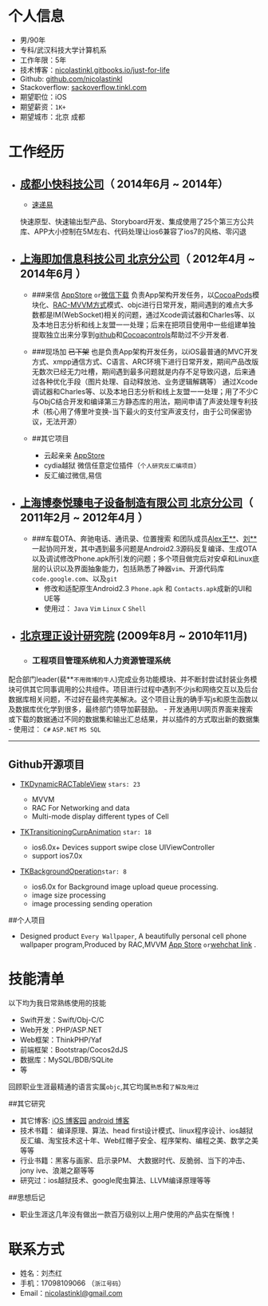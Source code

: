 # 个人信息

 - 男/90年
 - 专科/武汉科技大学计算机系
 - 工作年限：5年
 - 技术博客：[nicolastinkl.gitbooks.io/just-for-life](http://nicolastinkl.gitbooks.io/just-for-life)
 - Github: [github.com/nicolastinkl](http://github.com/nicolastinkl)
 - Stackoverflow: [sackoverflow.tinkl.com](http://stackoverflow.com/users/1258981/tinkl)
 - 期望职位：iOS
 - 期望薪资：```1K+```
 - 期望城市：北京 成都

# 工作经历
- ##  [成都小快科技公司](http://www.sposter.net/)（ 2014年6月 ~ 2014年）
    - [速递易](http://www.pgyer.com/kwtz)

    快速原型、快速输出型产品、Storyboard开发、集成使用了25个第三方公共库、APP大小控制在5M左右、代码处理让ios6兼容了ios7的风格、零闪退

- ## [上海即加信息科技公司 北京分公司](http://www.xianchangjia.com/)（ 2012年4月 ~ 2014年6月 ）

	- ###来信  [AppStore](https://itunes.apple.com/cn/app/lai-xin/id785195004?mt=8) `or`[微信下载](http://www.pgyer.com/EZiY)
	 负责App架构开发任务，以[CocoaPods](http://www.cnblogs.com/tinkl/p/3668487.html)模块化、[RAC-MVVM方式](http://www.cnblogs.com/tinkl/p/3667613.html)模式、objc进行日常开发，期间遇到的难点大多数都是IM(WebSocket)相关的问题，通过Xcode调试器和Charles等、以及本地日志分析和线上友盟一一处理；后来在把项目使用中一些组建单独提取独立出来分享到[github](github.com/nicolastinkl)和[Cocoacontrols](http://cocoacontrols.com/)帮助过不少开发者.

	- ###现场加 <del>已下架</del>
也是负责App架构开发任务，以iOS最普通的MVC开发方式、xmpp通信方式、C语言、ARC环境下进行日常开发，期间产品改版无数次已经无力吐槽，期间遇到最多问题就是内存不足导致闪退，后来通过各种优化手段（图片处理、自动释放池、业务逻辑解耦等） 通过Xcode调试器和Charles等、以及本地日志分析和线上友盟一一处理；用了不少C与ObjC结合开发和编译第三方静态库的用法，期间申请了声波处理专利技术（核心用了傅里叶变换-当下最火的支付宝声波支付，由于公司保密协议，无法开源）

	- ##其它项目
		- 云起亲亲  [AppStore](https://itunes.apple.com/US/app/id884976193)
	    - cydia越狱 微信任意定位插件（`个人研究反汇编项目`）
	    - 反汇编过微信,易信


- ## [上海博泰悦臻电子设备制造有限公司 北京分公司](www.pateo.com.cn)（ 2011年2月 ~ 2012年4月 ）

	- ###车载OTA、奔驰电话、通讯录、位置搜索
和团队成员[Alex王**](http://weibo.com/alexxxw)、[刘**](http://weibo.com/u/2104862372)一起协同开发，其中遇到最多问题是Android2.3源码反复编译、生成OTA以及调试修改Phone.apk所引发的问题；多个项目做完后对安卓和Linux底层的认识以及界面抽象能力，包括熟悉了神器```vim```、开源代码库```code.google.com```、以及`git`
		- 修改和适配原生Android2.3 ```Phone.apk``` 和 ```Contacts.apk```成新的UI和UE等
	    - 使用过： `Java` `Vim` `Linux` `C` `Shell`


- ## [北京理正设计研究院](http://www.lizheng.com.cn/) (2009年8月 ~ 2010年11月)

	- ### 工程项目管理系统和人力资源管理系统
配合部门leader(裴**```不用微博的牛人```)完成业务功能模块、并不断封尝试封装业务模块可供其它同事调用的公共组件。项目进行过程中遇到不少js和网络交互以及后台数据库相关问题，不过好在最终完美解决。这个项目让我的确手写js和原生函数以及数据库优化学到很多，最终部门领导加薪鼓励。
		- 开发通用UI网页界面来搜索或下载的数据通过不同的数据集和输出汇总结果，并以插件的方式取出新的数据集
	    - 使用过： `C#` `ASP.NET` `MS SQL`

---


## Github开源项目

*  [TKDynamicRACTableView](https://www.cocoacontrols.com/controls/tkdynamicractableview)  `stars: 23`
	- MVVM
	- RAC For Networking and data
	- Multi-mode display different types of Cell

* [TKTransitioningCurpAnimation](https://www.cocoacontrols.com/controls/tktransitioningcurpanimation) `star: 18`
 	- ios6.0x+ Devices support swipe close UIViewController
 	- support ios7.0x

* [TKBackgroundOperation](https://github.com/nicolastinkl/TKBackgroundOperation)`star: 8`
	- ios6.0x for Background image upload queue processing.
	- image size processing
	- image processing sending operation

##个人项目
* Designed product `Every Wallpaper`, A beautifully personal cell phone wallpaper program,Produced by RAC,MVVM
 <u>[App Store](https://itunes.apple.com/cn/app/mei-ri-bi-zhi/id766118460?l=en&mt=8)</u> `or`[wehchat link](http://www.pgyer.com/3703) .



# 技能清单

以下均为我日常熟练使用的技能
- Swift开发：Swift/Obj-C/C
- Web开发：PHP/ASP.NET
- Web框架：ThinkPHP/Yaf
- 前端框架：Bootstrap/Cocos2dJS
- 数据库：MySQL/BDB/SQLite
- 等

回顾职业生涯最精通的语言实属`objc`,其它均属`熟悉`和`了解及用过`

##其它研究

- 其它博客: <u>[iOS 博客园](http://www.cnblogs.com/tinkl/)</u>   <u>[android 博客](http://www.eoeandroid.com/space-uid-108713.html)</u>
- 技术书籍： 编译原理、算法、head first设计模式、linux程序设计、ios越狱反汇编、淘宝技术这十年、Web红帽子安全、程序架构、编程之美、数学之美等等
- 行业书籍：黑客与画家、启示录PM、 大数据时代、反脆弱、当下的冲击、jony ive、浪潮之巅等等
- 研究过：ios越狱技术、google爬虫算法、LLVM编译原理等等

##思想后记
- 职业生涯这几年没有做出一款百万级别以上用户使用的产品实在惭愧！

# 联系方式
- 姓名：刘杰红
- 手机：17098109066 （```浙江号码```）
- Email：[nicolastinkl@gmail.com](nicolastinkl@gmail.com)
